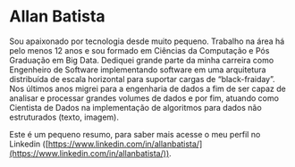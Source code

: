 # Allan Batista

Sou apaixonado por tecnologia desde muito pequeno. Trabalho na área há pelo menos 12 anos e sou formado em Ciências da Computação e Pós Graduação em Big Data. Dediquei grande parte da minha carreira como Engenheiro de Software implementando software em uma arquitetura distribuída de escala horizontal para suportar cargas de “black-fraiday”. Nos últimos anos migrei para a engenharia de dados a fim de ser capaz de analisar e processar grandes volumes de dados e por fim, atuando como Cientista de Dados na implementação de algoritmos para dados não estruturados (texto, imagem).

Este é um pequeno resumo, para saber mais acesse o meu perfil no Linkedin ([https://www.linkedin.com/in/allanbatista/](https://www.linkedin.com/in/allanbatista/)).